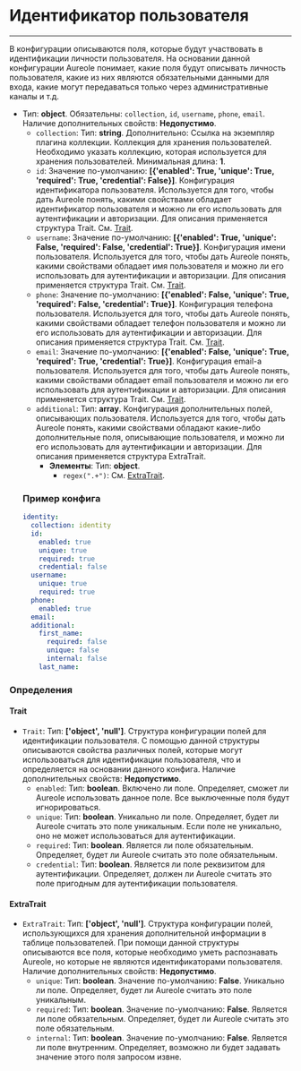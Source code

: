 # Идентификатор пользователя
***
В конфигурации описываются поля, которые будут участвовать в идентификации личности пользователя. На основании данной конфигурации Aureole понимает, какие поля будут описывать личность пользователя, какие из них являются обязательными данными для входа, какие могут передаваться только через административные каналы и т.д.
- Тип: **object**. Обязательны: `collection`, `id`, `username`, `phone`, `email`. Наличие дополнительных свойств: **Недопустимо**.
  - `collection`: Тип: **string**. Дополнительно: Ссылка на экземпляр плагина коллекции. Коллекция для хранения пользователей. Необходимо указать коллекцию, которая используется для хранения пользователей. Минимальная длина: **1**.
  - `id`: Значение по-умолчанию: **[{'enabled': True, 'unique': True, 'required': True, 'credential': False}]**. Конфигурация идентификатора пользователя. Используется для того, чтобы дать Aureole понять, какими свойствами обладает идентификатор пользователя и можно ли его использовать для аутентификации и авторизации. Для описания применяется структура Trait. См. [Trait](#trait).
  - `username`: Значение по-умолчанию: **[{'enabled': True, 'unique': False, 'required': False, 'credential': True}]**. Конфигурация имени пользователя. Используется для того, чтобы дать Aureole понять, какими свойствами обладает имя пользователя и можно ли его использовать для аутентификации и авторизации. Для описания применяется структура Trait. См. [Trait](#trait).
  - `phone`: Значение по-умолчанию: **[{'enabled': False, 'unique': True, 'required': False, 'credential': True}]**. Конфигурация телефона пользователя. Используется для того, чтобы дать Aureole понять, какими свойствами обладает телефон пользователя и можно ли его использовать для аутентификации и авторизации. Для описания применяется структура Trait. См. [Trait](#trait).
  - `email`: Значение по-умолчанию: **[{'enabled': False, 'unique': True, 'required': True, 'credential': True}]**. Конфигурация email-а пользователя. Используется для того, чтобы дать Aureole понять, какими свойствами обладает email пользователя и можно ли его использовать для аутентификации и авторизации. Для описания применяется структура Trait. См. [Trait](#trait).
  - `additional`: Тип: **array**. Конфигурация дополнительных полей, описывающих пользователя. Используется для того, чтобы дать Aureole понять, какими свойствами обладают какие-либо дополнительные поля, описывающие пользователя, и можно ли его использовать для аутентификации и авторизации. Для описания применяется структура ExtraTrait.
    - **Элементы**: Тип: **object**.
      - `regex(".+")`: См. [ExtraTrait](#extratrait).
  ### Пример конфига
  ```yaml
  identity:
    collection: identity
    id:
      enabled: true
      unique: true
      required: true
      credential: false
    username:
      unique: true
      required: true
    phone:
      enabled: true
    email:
    additional:
      first_name:
        required: false
        unique: false
        internal: false
      last_name:
  ```
### Определения
#### Trait
- `Trait`: Тип: **['object', 'null']**. Структура конфигурации полей для идентификации пользователя. С помощью данной структуры описываются свойства различных полей, которые могут использоваться для идентификации пользователя, что и определяется на основании данного конфига. Наличие дополнительных свойств: **Недопустимо**.
  - `enabled`: Тип: **boolean**. Включено ли поле. Определяет, сможет ли Aureole использовать данное поле. Все выключенные поля будут игнорироваться.
  - `unique`: Тип: **boolean**. Уникально ли поле. Определяет, будет ли Aureole считать это поле уникальным. Если поле не уникально, оно не может использоваться для аутентификации.
  - `required`: Тип: **boolean**. Является ли поле обязательным. Определяет, будет ли Aureole считать это поле обязательным.
  - `credential`: Тип: **boolean**. Является ли поле реквизитом для аутентификации. Определяет, должен ли Aureole считать это поле пригодным для аутентификации пользователя.
#### ExtraTrait
- `ExtraTrait`: Тип: **['object', 'null']**. Структура конфигурации полей, использующихся для хранения дополнительной информации в таблице пользователей. При помощи данной структуры описываются все поля, которые необходимо уметь распознавать Aureole, но которые не являются идентификаторами пользователя. Наличие дополнительных свойств: **Недопустимо**.
  - `unique`: Тип: **boolean**. Значение по-умолчанию: **False**. Уникально ли поле. Определяет, будет ли Aureole считать это поле уникальным.
  - `required`: Тип: **boolean**. Значение по-умолчанию: **False**. Является ли поле обязательным. Определяет, будет ли Aureole считать это поле обязательным.
  - `internal`: Тип: **boolean**. Значение по-умолчанию: **False**. Является ли поле внутренним. Определяет, возможно ли будет задавать значение этого поля запросом извне.
